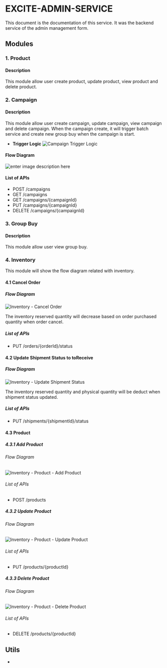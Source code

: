 # EXCITE-ADMIN-SERVICE
This document is the documentation of this service. It was the backend service of the admin management form. 

## Modules
### 1. Product
#### Description
This module allow user create product, update product, view product and delete product. 

### 2. Campaign
#### Description
This module allow user create campaign, update campaign, view campaign and delete campaign. When the campaign create, it will trigger batch service and create new group buy when the campaign is start.

- **Trigger Logic**
![Campaign Trigger Logic](./images/8excite-%20%E2%9C%94%EF%B8%8F%20Group%20buy%20deadline%20scheduler.drawio.png)

#### Flow Diagram
![enter image description here](./images/8excite-%E2%AC%9C%20SH%20-%20Group%20buy%20campaign.drawio.png)

#### List of APIs
- POST /campaigns
- GET /campaigns
- GET /campaigns/{campaignId} 
- PUT /campaigns/{campaignId}
- DELETE /campaigns/{campaignId}

### 3. Group Buy
#### Description
This module allow user view group buy. 

### 4. Inventory
This module will show the flow diagram related with inventory.

#### 4.1 Cancel Order
##### Flow Diagram
![Inventory - Cancel Order](./images/8excite-excite-admin-service%20-%20Inventory%20-%20Cancel%20Order.drawio.png)

The inventory reserved quantity will decrease based on order purchased quantity when order cancel.

##### List of APIs
- PUT /orders/{orderId}/status

#### 4.2 Update Shipment Status to toReceive
##### Flow Diagram
![Inventory - Update Shipment Status](./images/8excite-excite-admin-service%20-%20Inventory%20-%20Update%20Shipment%20Status%20to%20toReceive.drawio.png)

The inventory reserved quantity and physical quantity will be deduct when shipment status updated.

##### List of APIs
- PUT /shipments/{shipmentId}/status

#### 4.3 Product
##### 4.3.1 Add Product
###### Flow Diagram
![Inventory - Product - Add Product](./images/8excite-excite-admin-service%20-%20Inventory%20-%20Add%20Product.drawio.png)

###### List of APIs
- POST /products

##### 4.3.2 Update Product
###### Flow Diagram
![Inventory - Product - Update Product](./images/8excite-excite-admin-service%20-%20Inventory%20-%20Add%20Product.drawio.png)

###### List of APIs
- PUT /products/{productId}

##### 4.3.3 Delete Product
###### Flow Diagram
![Inventory - Product - Delete Product](./images/8excite-excite-admin-service%20-%20Inventory%20-%20Delete%20Product.drawio.png)


###### List of APIs
- DELETE /products/{productId}

## Utils
-